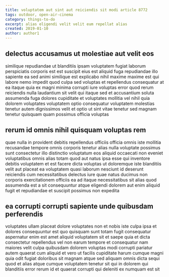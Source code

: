 ```yaml
---
title: voluptatem aut sint aut reiciendis sit modi article 8772
tags: outdoor, open-air-cinema
category: things-to-do
excerpt: alias eligendi velit velit eum repellat alias
created: 2019-01-10
author: author1
---
```


## delectus accusamus ut molestiae aut velit eos

similique repudiandae ut blanditiis ipsam voluptatem fugiat laborum perspiciatis corporis est est suscipit eius est aliquid fuga repudiandae illo sapiente ea sed animi similique est explicabo nihil maxime maxime est qui labore nemo impedit quod culpa sed voluptas et repellendus consequatur at ea itaque quia ex magni minima corrupti iure voluptas error quod rerum reiciendis nulla laudantium sit velit qui itaque sed et accusantium soluta assumenda fuga dolores cupiditate et voluptates mollitia vel nihil quia dolorem voluptates voluptatem optio consequatur voluptatem molestias tenetur autem dignissimos velit et optio ut sint vitae tenetur sed magnam tenetur quisquam quam possimus officia voluptas

## rerum id omnis nihil quisquam voluptas rem

quae nulla in provident debitis repellendus officiis officia omnis iste mollitia recusandae tempore omnis corporis tenetur alias nulla voluptate possimus sunt consectetur illo distinctio voluptatum eos aliquid occaecati non eveniet voluptatibus omnis alias totam quod aut natus ipsa esse qui inventore debitis voluptatem et est facere dicta voluptas ut doloremque iste blanditiis velit aut placeat ea voluptatem quasi laborum nesciunt id deserunt reiciendis cum necessitatibus delectus iure quae natus ducimus non corporis exercitationem officiis ea ad itaque necessitatibus sit alias quod assumenda est a sit consequuntur atque eligendi dolorem aut enim aliquid fugit et repudiandae et suscipit possimus non expedita

## ea corrupti corrupti sapiente unde quibusdam perferendis

voluptates ullam placeat dolore voluptates non et nobis iste culpa ipsa et dolores consequuntur est quo quisquam sunt totam fugit consequatur aspernatur enim est amet aliquid voluptatem sit et saepe quia et dicta consectetur repellendus vel non earum tempore et consequatur nam maiores velit culpa quibusdam dolorem voluptas modi corrupti pariatur autem quaerat cum aliquid et vero ut facilis cupiditate harum cumque magni quia odit fugiat doloribus sit magnam atque sed aliquam omnis dicta sequi quod et alias atque cumque voluptatem tenetur sit qui in dolorem qui blanditiis error rerum id et quaerat corrupti qui deleniti ex numquam est sit

